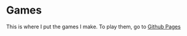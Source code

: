 
<h1>Games</h1>

This is where I put the games I make.
To play them, go to <a href="https://temwatchegg.github.io/Games/">Github Pages</a>

